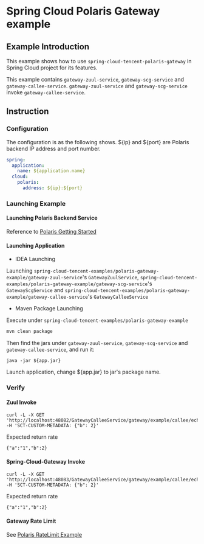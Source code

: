 # Spring Cloud Polaris Gateway example

## Example Introduction

This example shows how to use ```spring-cloud-tencent-polaris-gateway``` in Spring Cloud project for its features.

This example contains ```gateway-zuul-service```, ```gateway-scg-service``` and ```gateway-callee-service```. ```gateway-zuul-service``` and ```gateway-scg-service``` invoke ```gateway-callee-service```.

## Instruction

### Configuration

The configuration is as the following shows. ${ip} and ${port} are Polaris backend IP address and port number.

```yaml
spring:
  application:
    name: ${application.name}
  cloud:
    polaris:
      address: ${ip}:${port}
```

### Launching Example

#### Launching Polaris Backend Service

Reference to [Polaris Getting Started](https://github.com/PolarisMesh/polaris#getting-started)

#### Launching Application

- IDEA Launching

Launching ```spring-cloud-tencent-examples/polaris-gateway-example/gateway-zuul-service```'s  ```GatewayZuulService```,  ```spring-cloud-tencent-examples/polaris-gateway-example/gateway-scg-service```'s ```GatewayScgService``` and ```spring-cloud-tencent-examples/polaris-gateway-example/gateway-callee-service```'s ```GatewayCalleeService```

- Maven Package Launching

Execute under ```spring-cloud-tencent-examples/polaris-gateway-example```

```sh
mvn clean package
```

Then find the jars under ```gateway-zuul-service```, ```gateway-scg-service``` and ```gateway-callee-service```, and run it:

```
java -jar ${app.jar}
```

Launch application, change ${app.jar} to jar's package name.

### Verify

#### Zuul Invoke

```shell
curl -L -X GET 'http://localhost:48082/GatewayCalleeService/gateway/example/callee/echo' -H 'SCT-CUSTOM-METADATA: {"b": 2}'
```

Expected return rate

```
{"a":"1","b":2}
```

#### Spring-Cloud-Gateway Invoke

```shell
curl -L -X GET 'http://localhost:48083/GatewayCalleeService/gateway/example/callee/echo' -H 'SCT-CUSTOM-METADATA: {"b": 2}'
```

Expected return rate

```
{"a":"1","b":2}
```

#### Gateway Rate Limit

See [Polaris RateLimit Example](../polaris-ratelimit-example/README.md)

